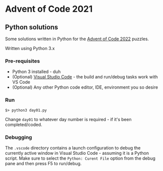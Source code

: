 # Advent of Code 2021

## Python solutions

Some solutions written in Python for the [Advent of Code 2022](https://adventofcode.com/2022) puzzles.

Written using Python 3.x

### Pre-requisites

* Python 3 installed - duh
* (Optional) [Visual Studio Code](https://code.visualstudio.com/) - the build and run/debug tasks work with VS Code
* (Optional) Any other Python code editor, IDE, environment you so desire

### Run

```
$> python3 day01.py
```

Change `day01` to whatever day number is required - if it's been completed/coded.

### Debugging

The `.vscode` directory contains a launch configuration to debug the currently active window in Visual Studio Code - assuming it is a Python script. Make sure to select the `Python: Curent File` option from the debug pane and then press F5 to run/debug.
